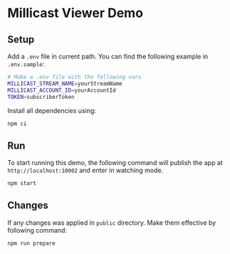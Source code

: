 # Millicast Viewer Demo

## Setup
Add a `.env` file in current path. You can find the following example in `.env.sample`:
```sh
# Make a .env file with the following vars
MILLICAST_STREAM_NAME=yourStreamName
MILLICAST_ACCOUNT_ID=yourAccountId
TOKEN=subscriberToken
```

Install all dependencies using:
```sh
npm ci
```

## Run
To start running this demo, the following command will publish the app at `http://localhost:10002` and enter in watching mode.
```sh
npm start
```

## Changes
If any changes was applied in `public` directory. Make them effective by following command:
```
npm run prepare
```
